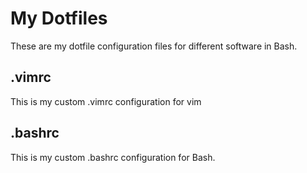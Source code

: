# My Dotfiles 
These are my dotfile configuration files for different software in Bash.
## .vimrc 
This is my custom .vimrc configuration for vim 
## .bashrc 
This is my custom .bashrc configuration for Bash. 
